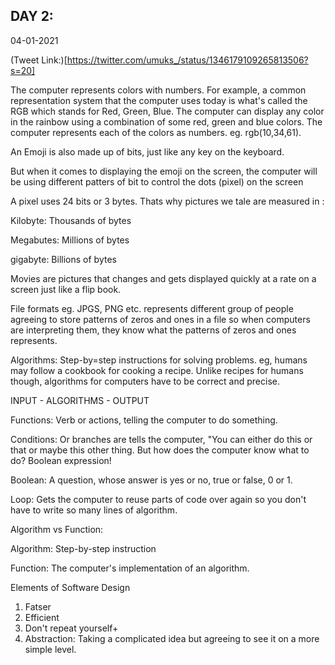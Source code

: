 ## DAY 2:

04-01-2021

(Tweet Link:)[https://twitter.com/umuks_/status/1346179109265813506?s=20]

The computer represents colors with numbers. For example, a common representation system that the computer uses today is what's called the RGB which stands for Red, Green, Blue. The computer can display any color in the rainbow using a combination of some red, green and blue colors. The computer represents each of the colors as numbers. eg. rgb(10,34,61).

An Emoji is also made up of bits, just like any key on the keyboard.

But when it comes to displaying the emoji on the screen, the computer will be using different patters of bit to control the dots (pixel) on the screen

A pixel uses 24 bits or 3 bytes. Thats why pictures we tale are measured in :

Kilobyte: Thousands of bytes

Megabutes: Millions of bytes

gigabyte: Billions of  bytes

Movies are pictures that changes and gets displayed quickly at a rate on a screen just like a flip book. 

File formats eg. JPGS, PNG etc. represents different group of people agreeing to store patterns of zeros and ones in a file so when computers are interpreting them, they know what the patterns of zeros and ones represents. 

Algorithms: Step-by=step instructions for solving problems. eg, humans may follow a cookbook for cooking a recipe. Unlike recipes for humans though, algorithms for computers have to be correct and precise.

INPUT - ALGORITHMS - OUTPUT

Functions: Verb or actions, telling the computer to do something.

Conditions: Or branches are tells the computer, "You can either do this or that or maybe this other thing. But how does the computer know what to do? Boolean expression!

Boolean: A question, whose answer is yes or no, true or false, 0 or 1.

Loop: Gets the computer to reuse parts of code over again so you don't have to write so many lines of algorithm.

Algorithm vs Function:

Algorithm: Step-by-step instruction

Function: The computer's implementation of an algorithm.

Elements of Software Design

1. Fatser
2. Efficient
3. Don't repeat yourself+
4. Abstraction: Taking a complicated idea but agreeing to see it on a more simple level.
